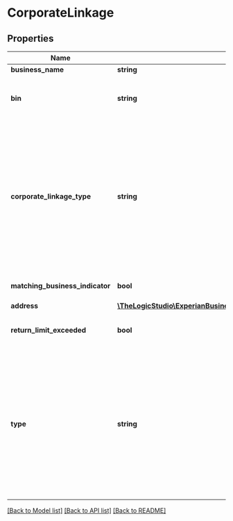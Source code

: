 # CorporateLinkage

## Properties
Name | Type | Description | Notes
------------ | ------------- | ------------- | -------------
**business_name** | **string** | Name of the business | [optional] 
**bin** | **string** | 9-digit Business Identification Number (BIN). If this field is blank, this business is a non-US business and only the Name, City, and State may be available | [optional] 
**corporate_linkage_type** | **string** | \&quot;Ultimate Parent\&quot;, \&quot;Headquarters/Parent\&quot;, \&quot;Subsidiary\&quot;, or \&quot;Branch\&quot;. The Ultimate Parent is the topmost responsible member of the family tree. Parent refers to a business with a subsidiary; the immediate parent is the parent company for the business that is the subject of your request. Subsidiary listings are those which the business in your request has at least a 50% ownership stake. Branch refers to additional locations or alternate addresses for the business in your request. | [optional] 
**matching_business_indicator** | **bool** | Indicates if the matched business is the primary business at that address or not | [optional] 
**address** | [**\TheLogicStudio\ExperianBusinessesPHP\Model\LinkageBusinessAddress**](LinkageBusinessAddress.md) |  | [optional] 
**return_limit_exceeded** | **bool** | If true additional records are available to request using the Corporate Linkage API, corporateLinkageFull | [optional] 
**type** | **string** | \&quot;Ultimate Parent\&quot;, \&quot;Headquarters/Parent\&quot;, \&quot;Subsidiary\&quot;, or \&quot;Branch\&quot;. The Ultimate Parent is the topmost responsible member of the family tree. Parent refers to a business with a subsidiary; the immediate parent is the parent company for the business that is the subject of your request. Subsidiary listings are those which the business in your request has at least a 50% ownership stake. Branch refers to additional locations or alternate addresses for the business in your request. | [optional] 

[[Back to Model list]](../README.md#documentation-for-models) [[Back to API list]](../README.md#documentation-for-api-endpoints) [[Back to README]](../README.md)


